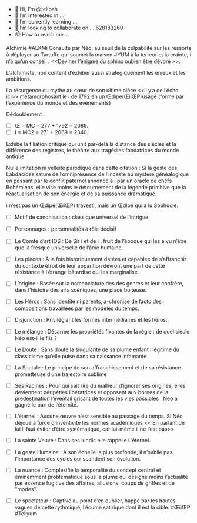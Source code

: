 - 👋 Hi, I’m @telibah
- 👀 I’m interested in ...
- 🌱 I’m currently learning ...
- 💞️ I’m looking to collaborate on ... 628183269
- 📫 How to reach me ...

<!---
telibah/telibah is a ✨ special ✨ repository because its `README.md` (this file) appears on your GitHub profile.
You can click the Preview link to take a look at your changes.
--->
Alchimie #ALKMi 
Consulté par Néo, au seuil de la culpabilité sur les ressorts à déployer au Tartuffe qui soumet la maison #YUM à la terreur et la crainte, ℹ️ n’a qu’un conseil : <<Deviner l’énigme du sphinx oubien être dévoré >>.

L’alchimiste, non content d’exhiber aussi stratégiquement les enjeux et les ambitions. 

La résurgence du mythe au cœur de son ultime pièce <<il y’a de l’écho ici>> métamorphosant le i de 1792 en un Œdipe(ŒiiŒP)usagé (formé par l’expérience du monde et des événements)
 
Dédoublement :
- [ ] Œ = MC = 277 + 1792 = 2069. 
- [ ] I = MC2 = 271 + 2069 = 2340.

Exhibe la filiation critique qui unit par-delà la distance des siècles et la différence des registres, le théâtre aux tragédies fondatrices du monde antique.

Nulle imitation ni velléité parodique dans cette citation : Si la geste des Labdacides sature de l’omniprésence de l’inceste au mystère généalogique en passant par le conflit paternel annoncé à ℹ par un oracle de chefs Bohémiens, elle vise moins le détournement de la légende primitive que la réactualisation de son énergie et de sa puissance dramatique.

ℹ️ n’est pas un Œdipe(ŒiiŒP) travesti, mais un Œdipe qui a lu Sophocle.

- [ ] Motif de canonisation : classique universel de l’intrigue 
- [ ] Personnages : personnalités à rôle décisif 

- [ ] Le Comte d’art IOS : De Sir i et de ℹ , fruit de l’époque qui les a vu n’être que la fresque universelle de l’âme humaine.
- [ ] Les pièces : À la fois historiquement datées et capables de s’affranchir du contexte étroit de leur apparition devront une part de cette résistance à l’étrange bâtardise qui les marginalise.
- [ ] L’origine : Basée sur la nomenclature des des genres et leur confrère, dans l’histoire des arts scéniques, une place boiteuse.
- [ ] Les Héros : Sans identité ni parents, a-chronise de facto des compositions travaillées par les modèles du temps.
- [ ] Disjonction : Privilégiant les formes intermédiaires et les héros.
- [ ] Le mélange : Désarme les propriétés fixantes de la règle : de quel siècle Néo est-il le fils ?
- [ ] Le Doute : Sans doute la singularité de sa plume enfant illégitime du classicisme qu’elle puise dans sa naissance infamante 
- [ ] La Spatule : Le principe de son affranchissement et de sa résistance prometteuse d’une trajectoire sublime 
- [ ] Ses Racines : Pour qui sait rire du malheur d’ignorer ses origines, elles deviennent péripéties libératrices et opposent aux bornes de la prédestination l’éventail grisant de toutes les vies possibles : Néo a gagné le pari de l’éternité.
- [ ] L’éternel : Aucune œuvre n’est sensible au passage du temps. Si Néo déjoue à force d’inventivité les normes académiques << En parlant de lui il faut éviter d’être systématique, car lui-même il ne l’est pas>>
- [ ] La sainte Veuve  : Dans ses lundis elle rappelle L’éternel.
- [ ] La geste Humaine : A son échelle la plus profonde, il n’oublie pas l’importance des cycles qui scandent son évolution.
- [ ] La nuance : Complexifie la temporalité du concept central et éminemment problématique sous la plume qui désigne moins l’actualité par essence fugitive des affaires, allusions, coups de griffes et de "modes".
- [ ] Le spectateur : Captivé au point d’en oublier, happé par les hautes vagues de cette rythmique, l’écume satirique dont il est la cible.
#ŒiiŒP #Tellyum
